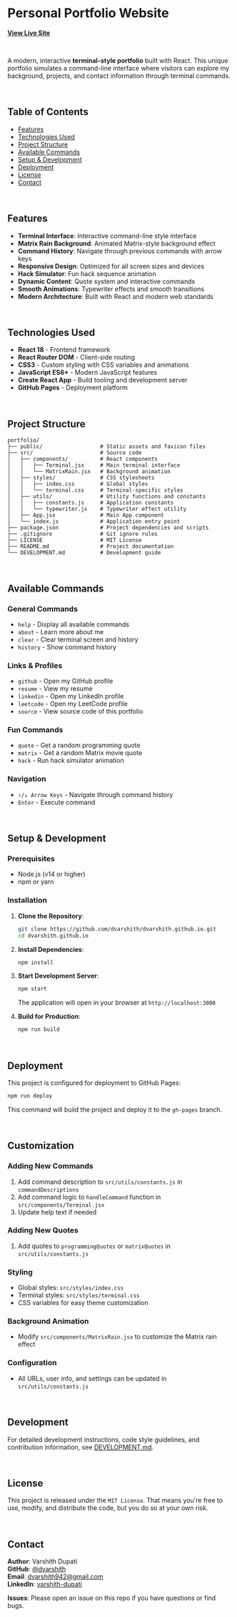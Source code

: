 # Personal Portfolio Website  
[**View Live Site**](https://varshithdupati.github.io/)

<br/>

A modern, interactive **terminal-style portfolio** built with React. This unique portfolio simulates a command-line interface where visitors can explore my background, projects, and contact information through terminal commands.

<br/>

## Table of Contents
- [Features](#features)
- [Technologies Used](#technologies-used)
- [Project Structure](#project-structure)
- [Available Commands](#available-commands)
- [Setup & Development](#setup--development)
- [Deployment](#deployment)
- [License](#license)
- [Contact](#contact)

<br/>

## Features
- **Terminal Interface**: Interactive command-line style interface
- **Matrix Rain Background**: Animated Matrix-style background effect
- **Command History**: Navigate through previous commands with arrow keys
- **Responsive Design**: Optimized for all screen sizes and devices
- **Hack Simulator**: Fun hack sequence animation
- **Dynamic Content**: Quote system and interactive commands
- **Smooth Animations**: Typewriter effects and smooth transitions
- **Modern Architecture**: Built with React and modern web standards

<br/>

## Technologies Used
- **React 18** - Frontend framework
- **React Router DOM** - Client-side routing
- **CSS3** - Custom styling with CSS variables and animations
- **JavaScript ES6+** - Modern JavaScript features
- **Create React App** - Build tooling and development server
- **GitHub Pages** - Deployment platform

<br/>

## Project Structure
```
portfolio/
├── public/                  # Static assets and favicon files
├── src/                     # Source code
│   ├── components/          # React components
│   │   ├── Terminal.jsx     # Main terminal interface
│   │   └── MatrixRain.jsx   # Background animation
│   ├── styles/              # CSS stylesheets
│   │   ├── index.css        # Global styles
│   │   └── terminal.css     # Terminal-specific styles
│   ├── utils/               # Utility functions and constants
│   │   ├── constants.js     # Application constants
│   │   └── typewriter.js    # Typewriter effect utility
│   ├── App.jsx              # Main App component
│   └── index.js             # Application entry point
├── package.json             # Project dependencies and scripts
├── .gitignore               # Git ignore rules
├── LICENSE                  # MIT License
├── README.md                # Project documentation
└── DEVELOPMENT.md           # Development guide
```

<br/>

## Available Commands

### General Commands
- `help` - Display all available commands
- `about` - Learn more about me
- `clear` - Clear terminal screen and history
- `history` - Show command history

### Links & Profiles
- `github` - Open my GitHub profile
- `resume` - View my resume
- `linkedin` - Open my LinkedIn profile
- `leetcode` - Open my LeetCode profile
- `source` - View source code of this portfolio

### Fun Commands
- `quote` - Get a random programming quote
- `matrix` - Get a random Matrix movie quote
- `hack` - Run hack simulator animation

### Navigation
- `↑/↓ Arrow Keys` - Navigate through command history
- `Enter` - Execute command

<br/>

## Setup & Development

### Prerequisites
- Node.js (v14 or higher)
- npm or yarn

### Installation
1. **Clone the Repository**:  
   ```bash
   git clone https://github.com/dvarshith/dvarshith.github.io.git
   cd dvarshith.github.io
   ```

2. **Install Dependencies**:
   ```bash
   npm install
   ```

3. **Start Development Server**:
   ```bash
   npm start
   ```
   The application will open in your browser at `http://localhost:3000`

4. **Build for Production**:
   ```bash
   npm run build
   ```

<br/>

## Deployment

This project is configured for deployment to GitHub Pages:

```bash
npm run deploy
```

This command will build the project and deploy it to the `gh-pages` branch.

<br/>

## Customization

### Adding New Commands
1. Add command description to `src/utils/constants.js` in `commandDescriptions`
2. Add command logic to `handleCommand` function in `src/components/Terminal.jsx`
3. Update help text if needed

### Adding New Quotes
1. Add quotes to `programmingQuotes` or `matrixQuotes` in `src/utils/constants.js`

### Styling
- Global styles: `src/styles/index.css`
- Terminal styles: `src/styles/terminal.css`
- CSS variables for easy theme customization

### Background Animation
- Modify `src/components/MatrixRain.jsx` to customize the Matrix rain effect

### Configuration
- All URLs, user info, and settings can be updated in `src/utils/constants.js`

<br/>

## Development

For detailed development instructions, code style guidelines, and contribution information, see [DEVELOPMENT.md](DEVELOPMENT.md).

<br/>

## License
This project is released under the `MIT License`. That means you're free to use, modify, and distribute the code, but you do so at your own 
risk.

<br/>

## Contact
**Author**: Varshith Dupati  
**GitHub**: [@dvarshith](https://github.com/dvarshith)  
**Email**: dvarshith942@gmail.com  
**LinkedIn**: [varshith-dupati](https://www.linkedin.com/in/varshith-dupati/)  

**Issues**: Please open an issue on this repo if you have questions or find bugs.

